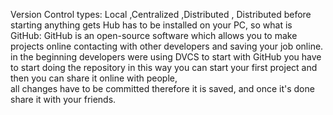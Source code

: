 Version Control types:
Local ,Centralized ,Distributed , Distributed 
before starting anything gets Hub has to be installed on your PC,
 so what is GitHub: GitHub is an open-source software which allows you to make projects online contacting with other developers and saving your job online. in the beginning developers were using DVCS 
 to start with GitHub you have to start doing the repository in this way you can start your first project and then you can share it online with people,  
all changes have to be committed therefore it is saved,  and once it's done share it with your friends.
